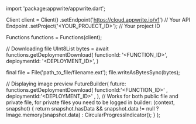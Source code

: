 import 'package:appwrite/appwrite.dart';

Client client = Client()
    .setEndpoint('https://cloud.appwrite.io/v1') // Your API Endpoint
    .setProject('<YOUR_PROJECT_ID>'); // Your project ID

Functions functions = Functions(client);

// Downloading file
UInt8List bytes = await functions.getDeploymentDownload(
    functionId: '<FUNCTION_ID>',
    deploymentId: '<DEPLOYMENT_ID>',
)

final file = File('path_to_file/filename.ext');
file.writeAsBytesSync(bytes);

// Displaying image preview
FutureBuilder(
    future: functions.getDeploymentDownload(
    functionId:'<FUNCTION_ID>' ,
    deploymentId:'<DEPLOYMENT_ID>' ,
), // Works for both public file and private file, for private files you need to be logged in
    builder: (context, snapshot) {
      return snapshot.hasData && snapshot.data != null
          ? Image.memory(snapshot.data)
          : CircularProgressIndicator();
    }
);
